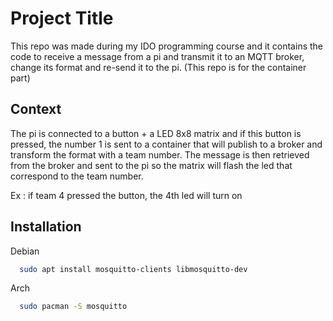
# Project Title
This repo was made during my IDO programming course and it contains the code to receive a message from a pi and transmit it to an MQTT broker, change its format and re-send it to the pi. (This repo is for the container part)

## Context 
The pi is connected to a button + a LED 8x8 matrix and if this button is pressed, the number 1 is sent to a container that will publish to a broker and transform the format with a team number. The message is then retrieved from the broker and sent to the pi so the matrix will flash the led that correspond to the team number.

Ex : if team 4 pressed the button, the 4th led will turn on


## Installation

Debian

```bash
  sudo apt install mosquitto-clients libmosquitto-dev
```
Arch

```bash
  sudo pacman -S mosquitto
```
    

